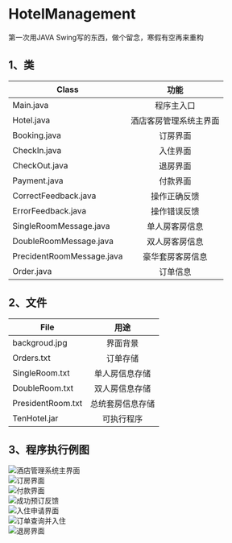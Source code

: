 # HotelManagement

第一次用JAVA Swing写的东西，做个留念，寒假有空再来重构  

## 1、类

 Class                         | 功能
-------------------------------| :--------------:
 Main.java                     |程序主入口
 Hotel.java                    |酒店客房管理系统主界面
 Booking.java                  |订房界面
 CheckIn.java                  |入住界面
 CheckOut.java                 |退房界面
 Payment.java                  |付款界面
 CorrectFeedback.java          |操作正确反馈
 ErrorFeedback.java            |操作错误反馈
 SingleRoomMessage.java        |单人房客房信息
 DoubleRoomMessage.java        |双人房客房信息
 PrecidentRoomMessage.java     |豪华套房客房信息
 Order.java                    |订单信息

## 2、文件

 File                | 用途
 --------------------| :----------: 
 backgroud.jpg       | 界面背景
 Orders.txt          | 订单存储
 SingleRoom.txt      | 单人房信息存储
 DoubleRoom.txt      | 双人房信息存储
 PresidentRoom.txt   | 总统套房信息存储
 TenHotel.jar        | 可执行程序
 
 ## 3、程序执行例图
 
 ![酒店管理系统主界面](https://github.com/Garletta/HotelManagement/raw/master/Images/A.png)  
 ![订房界面](https://github.com/Garletta/HotelManagement/raw/master/Images/B.png)  
 ![付款界面](https://github.com/Garletta/HotelManagement/raw/master/Images/C.png)  
 ![成功预订反馈](https://github.com/Garletta/HotelManagement/raw/master/Images/D.png)  
 ![入住申请界面](https://github.com/Garletta/HotelManagement/raw/master/Images/E.png)  
 ![订单查询并入住](https://github.com/Garletta/HotelManagement/raw/master/Images/F.png)  
 ![退房界面](https://github.com/Garletta/HotelManagement/raw/master/Images/G.png)  
 
